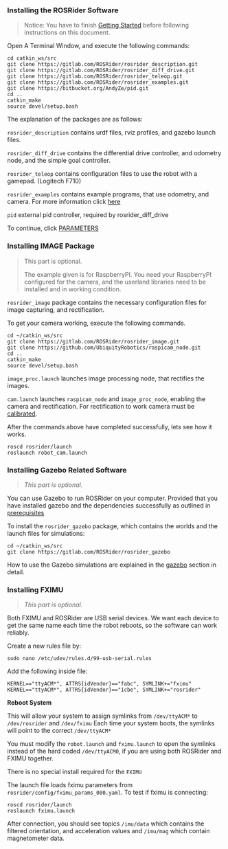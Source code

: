### Installing the ROSRider Software

>Notice: You have to finish [Getting Started](START.md) before following instructions on this document.

Open A Terminal Window, and execute the following commands:

    cd catkin_ws/src
    git clone https://gitlab.com/ROSRider/rosrider_description.git
    git clone https://gitlab.com/ROSRider/rosrider_diff_drive.git
    git clone https://gitlab.com/ROSRider/rosrider_teleop.git
    git clone https://gitlab.com/ROSRider/rosrider_examples.git
    git clone https://bitbucket.org/AndyZe/pid.git
    cd ..
    catkin_make
    source devel/setup.bash

The explanation of the packages are as follows:

`rosrider_description` contains urdf files, rviz profiles, and gazebo launch files.

`rosrider_diff_drive` contains the differential drive controller, and odometry node, and the simple goal controller.

`rosrider_teleop` contains configuration files to use the robot with a gamepad. (Logitech F710)

`rosrider_examples` contains example programs, that use odometry, and camera. For more information click [here](EXAMPLES.md)

`pid` external pid controller, required by rosrider\_diff\_drive

To continue, click [PARAMETERS](PARAMS.md)

### Installing IMAGE Package

>This part is optional.
>
>The example given is for RaspberryPI. You need your RaspberryPI configured for the camera, and the userland libraries need to be installed and in working condition.

`rosrider_image` package contains the necessary configuration files for image capturing, and rectification.

To get your camera working, execute the following commands.

```console
cd ~/catkin_ws/src  
git clone https://gitlab.com/ROSRider/rosrider_image.git  
git clone https://github.com/UbiquityRobotics/raspicam_node.git
cd ..
catkin_make
source devel/setup.bash
```

`image_proc.launch` launches image processing node, that rectifies the images.

`cam.launch` launches `raspicam_node` and `image_proc_node`, enabling the camera and rectification. For rectification to work camera must be [calibrated](CALIBRATION.md).

After the commands above have completed successfully, lets see how it works.

```console
roscd rosrider/launch
roslaunch robot_cam.launch
```


### Installing Gazebo Related Software

>*This part is optional.*

You can use Gazebo to run ROSRider on your computer. Provided that you have installed gazebo and the dependencies successfully as outlined in [prerequisites](PRE.md#gazebo)

To install the `rosrider_gazebo` package, which contains the worlds and the launch files for simulations:

```console
cd ~/catkin_ws/src
git clone https://gitlab.com/ROSRider/rosrider_gazebo
```

How to use the Gazebo simulations are explained in the [gazebo](GAZEBO.md) section in detail.

### Installing FXIMU

>*This part is optional.*

Both FXIMU and ROSRider are USB serial devices. We want each device to get the same name each time the robot reboots, so the software can work reliably.

Create a new rules file by:

```console
sudo nano /etc/udev/rules.d/99-usb-serial.rules
```

Add the following inside file:

```console
KERNEL=="ttyACM*", ATTRS{idVendor}=="fabc", SYMLINK+="fximu"
KERNEL=="ttyACM*", ATTRS{idVendor}=="1cbe", SYMLINK+="rosrider"
```

**Reboot System**

This will allow your system to assign symlinks from `/dev/ttyACM*` to `/dev/rosrider` and `/dev/fximu` Each time your system boots, the symlinks will point to the correct `/dev/ttyACM*`

You must modify the `robot.launch` and `fximu.launch` to open the symlinks instead of the hard coded `/dev/ttyACM0`, if you are using both ROSRider and FXIMU together.

There is no special install required for the `FXIMU`

The launch file loads fximu parameters from `rosrider/config/fximu_params_000.yaml`. To test if fximu is connecting:

```console
roscd rosrider/launch
roslaunch fximu.launch
```

After connection, you should see topics `/imu/data` which contains the filtered orientation, and acceleration values and `/imu/mag` which contain magnetometer data.



